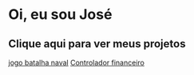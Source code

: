 # Oi, eu sou José 

## Clique aqui para ver meus projetos
[jogo batalha naval](https://github.com/JoseSantosJ/JogoBatalhaNaval)
[Controlador financeiro](https://github.com/JoseSantosJ/A3-EngenhariaDeSoftware)
